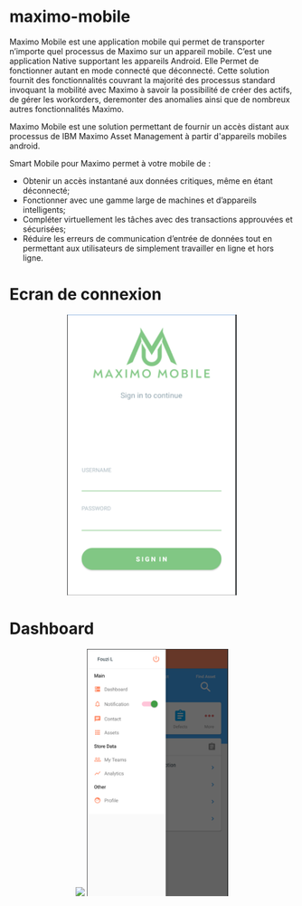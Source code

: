 # maximo-mobile

Maximo Mobile est une application mobile qui permet de transporter n’importe quel processus de Maximo sur un appareil mobile. C’est une application Native supportant les appareils Android. Elle Permet de fonctionner autant en mode connecté que déconnecté. Cette solution fournit des fonctionnalités couvrant la majorité des processus standard invoquant la mobilité avec Maximo à savoir la possibilité de créer des actifs, de gérer les workorders, deremonter des anomalies ainsi que de nombreux autres fonctionnalités Maximo.

Maximo Mobile est une solution permettant de fournir un accès distant aux processus de IBM Maximo Asset Management à partir d'appareils mobiles android.

Smart Mobile pour Maximo permet à votre mobile de :
- Obtenir un accès instantané aux données critiques, même en étant déconnecté;
- Fonctionner avec une gamme large de machines et d’appareils intelligents;
- Compléter virtuellement les tâches avec des transactions approuvées et sécurisées;
- Réduire les erreurs de communication d’entrée de données tout en permettant aux utilisateurs de simplement travailler en ligne et hors ligne.


# Ecran de connexion 

<p align="center">
   <img src="https://github.com/lamkadmi/maximo-mobile-demo/blob/main/screenshots/Capture%20d%E2%80%99e%CC%81cran%202022-04-23%20a%CC%80%2019.56.24.png" width="300"/>
</p>

# Dashboard

<p align="center">
  <img src="https://github.com/lamkadmi/maximo-mobile-demo/blob/main/screenshots/Capture%20d’écran%202022-04-23%20à%2020.05.04.png" width="250"/>
  <img src="https://github.com/lamkadmi/maximo-mobile-demo/blob/main/screenshots/Capture%20d%E2%80%99%C3%A9cran%202022-03-28%20%C3%A0%2019.54.45.png" width="250"/>
</p>
